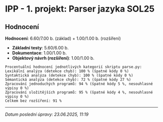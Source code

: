 # IPP - 1. projekt: Parser jazyka SOL25

## Hodnocení

**Hodnocení**: 6.60/7.00 b. (základ) + 1.00/1.00 b. (rozšíření)

- **Základní testy**: 5.60/6.00 b.
- **Dokumentace**: 1.00/1.00 b.
- **Objektový návrh (rozšíření)**: 1.00/1.00 b.

```
Procentuální hodnocení jednotlivých kategorií skriptu parse.py:
Lexikální analýza (detekce chyb): 100 % (špatné kódy 0 %)
Syntaktická analýza (detekce chyb): 100 % (špatné kódy 0 %)
Sémantická analýza (detekce chyb): 72 % (špatné kódy 27 %)
Zpracování jednoduchých programů: 94 % (špatné kódy 5 %, nesouhlasné výpisy 0 %)
Zpracování složitějších programů: 95 % (špatné kódy 4 %, nesouhlasné výpisy 0 %)
Celkem bez rozšíření: 91 %
```

---

*Datum poslední úpravy: 23.06.2025, 11:19*
